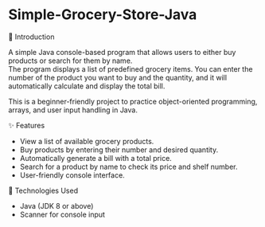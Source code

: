 # Simple-Grocery-Store-Java

🛒 Introduction

A simple Java console-based program that allows users to either buy products or search for them by name.  
The program displays a list of predefined grocery items. You can enter the number of the product you want to buy and the quantity, and it will automatically calculate and display the total bill.  

This is a beginner-friendly project to practice object-oriented programming, arrays, and user input handling in Java.


✨ Features
- View a list of available grocery products.
- Buy products by entering their number and desired quantity.
- Automatically generate a bill with a total price.
- Search for a product by name to check its price and shelf number.
- User-friendly console interface.

🧰 Technologies Used
- Java (JDK 8 or above)
- Scanner for console input
